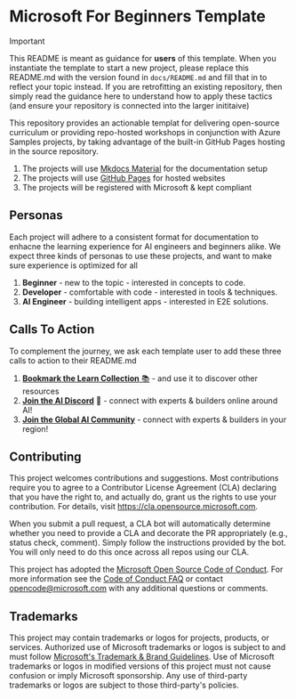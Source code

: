 # Microsoft For Beginners Template

> [!IMPORTANT]  
> This README is meant as guidance for **users** of this template. When you instantiate the template to start a new project, please replace this README.md with the version found in `docs/README.md` and fill that in to reflect your topic instead. If you are retrofitting an existing repository, then simply read the guidance here to understand how to apply these tactics (and ensure your repository is connected into the larger inititaive)

This repository provides an actionable templat for delivering open-source curriculum or providing repo-hosted workshops in conjunction with Azure Samples projects, by taking advantage of the built-in GitHub Pages hosting in the source repository. 

1. The projects will use [Mkdocs Material](https://github.com/squidfunk/mkdocs-material) for the documentation setup
2. The projects will use [GitHub Pages](https://pages.github.com/) for hosted websites
3. The projects will be registered with Microsoft & kept compliant

## Personas

Each project will adhere to a consistent format for documentation to enhacne the learning experience for AI engineers and beginners alike. We expect three kinds of personas to use these projects, and want to make sure experience is optimized for all

1. **Beginner** - new to the topic - interested in concepts to code.
2. **Developer** - comfortable with code - interested in tools & techniques.
3. **AI Engineer** - building intelligent apps - interested in E2E solutions.

## Calls To Action

To complement the journey, we ask each template user to add these three calls to action to their README.md

1. [**Bookmark the Learn Collection** 📚](https://learn.microsoft.com/en-us/collections/7d2wswpx0d02qj) - and use it to discover other resources
1. [**Join the AI Discord**](https://discord.gg/zxKYvhSnVp) 💬 - connect with experts & builders online around AI!
1. [**Join the Global AI Community**](https://globalai.community/) - connect with experts & builders in your region!


## Contributing

This project welcomes contributions and suggestions.  Most contributions require you to agree to a
Contributor License Agreement (CLA) declaring that you have the right to, and actually do, grant us
the rights to use your contribution. For details, visit https://cla.opensource.microsoft.com.

When you submit a pull request, a CLA bot will automatically determine whether you need to provide
a CLA and decorate the PR appropriately (e.g., status check, comment). Simply follow the instructions
provided by the bot. You will only need to do this once across all repos using our CLA.

This project has adopted the [Microsoft Open Source Code of Conduct](https://opensource.microsoft.com/codeofconduct/).
For more information see the [Code of Conduct FAQ](https://opensource.microsoft.com/codeofconduct/faq/) or
contact [opencode@microsoft.com](mailto:opencode@microsoft.com) with any additional questions or comments.

## Trademarks

This project may contain trademarks or logos for projects, products, or services. Authorized use of Microsoft 
trademarks or logos is subject to and must follow 
[Microsoft's Trademark & Brand Guidelines](https://www.microsoft.com/en-us/legal/intellectualproperty/trademarks/usage/general).
Use of Microsoft trademarks or logos in modified versions of this project must not cause confusion or imply Microsoft sponsorship.
Any use of third-party trademarks or logos are subject to those third-party's policies.

